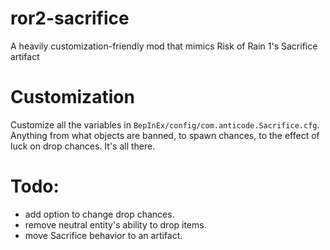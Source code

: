 # ror2-sacrifice
A heavily customization-friendly mod that mimics Risk of Rain 1's Sacrifice artifact

# Customization
Customize all the variables in `BepInEx/config/com.anticode.Sacrifice.cfg`. Anything from what objects are banned, to spawn chances, to the effect of luck on drop chances. It's all there.

# Todo:
 - add option to change drop chances.
 - remove neutral entity's ability to drop items.
 - move Sacrifice behavior to an artifact.
